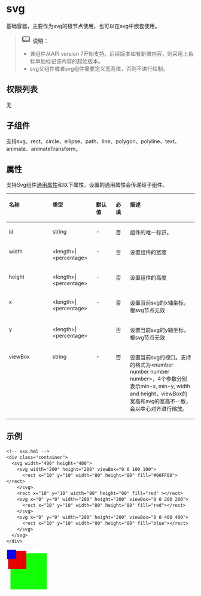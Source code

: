 # svg<a name="ZH-CN_TOPIC_0000001173164705"></a>

基础容器，主要作为svg的根节点使用，也可以在svg中嵌套使用。

>![](../../public_sys-resources/icon-note.gif) **说明：** 
>-   该组件从API version 7开始支持。后续版本如有新增内容，则采用上角标单独标记该内容的起始版本。
>-   svg父组件或者svg组件需要定义宽高值，否则不进行绘制。

## 权限列表<a name="section11257113618419"></a>

无

## 子组件<a name="section9288143101012"></a>

支持svg、rect、circle、ellipse、path、line、polygon、polyline、text、animate、animateTransform。

## 属性<a name="section2907183951110"></a>

支持Svg组件[通用属性](js-components-svg-common-attributes.md)和以下属性，设置的通用属性会传递给子组件。

<table><thead align="left"><tr><th class="cellrowborder" valign="top" width="23.119999999999997%" id="mcps1.1.6.1.1"><p>名称</p>
</th>
<th class="cellrowborder" valign="top" width="23.119999999999997%" id="mcps1.1.6.1.2"><p>类型</p>
</th>
<th class="cellrowborder" valign="top" width="10.48%" id="mcps1.1.6.1.3"><p>默认值</p>
</th>
<th class="cellrowborder" valign="top" width="7.5200000000000005%" id="mcps1.1.6.1.4"><p>必填</p>
</th>
<th class="cellrowborder" valign="top" width="35.76%" id="mcps1.1.6.1.5"><p>描述</p>
</th>
</tr>
</thead>
<tbody><tr><td class="cellrowborder" valign="top" width="23.119999999999997%" headers="mcps1.1.6.1.1 "><p>id</p>
</td>
<td class="cellrowborder" valign="top" width="23.119999999999997%" headers="mcps1.1.6.1.2 "><p>string</p>
</td>
<td class="cellrowborder" valign="top" width="10.48%" headers="mcps1.1.6.1.3 "><p>-</p>
</td>
<td class="cellrowborder" valign="top" width="7.5200000000000005%" headers="mcps1.1.6.1.4 "><p>否</p>
</td>
<td class="cellrowborder" valign="top" width="35.76%" headers="mcps1.1.6.1.5 "><p>组件的唯一标识。</p>
</td>
</tr>
<tr><td class="cellrowborder" valign="top" width="23.119999999999997%" headers="mcps1.1.6.1.1 "><p>width</p>
</td>
<td class="cellrowborder" valign="top" width="23.119999999999997%" headers="mcps1.1.6.1.2 "><p>&lt;length&gt;|&lt;percentage&gt;</p>
</td>
<td class="cellrowborder" valign="top" width="10.48%" headers="mcps1.1.6.1.3 "><p>-</p>
</td>
<td class="cellrowborder" valign="top" width="7.5200000000000005%" headers="mcps1.1.6.1.4 "><p>否</p>
</td>
<td class="cellrowborder" valign="top" width="35.76%" headers="mcps1.1.6.1.5 "><p>设置组件的宽度</p>
</td>
</tr>
<tr><td class="cellrowborder" valign="top" width="23.119999999999997%" headers="mcps1.1.6.1.1 "><p>height</p>
</td>
<td class="cellrowborder" valign="top" width="23.119999999999997%" headers="mcps1.1.6.1.2 "><p>&lt;length&gt;|&lt;percentage&gt;</p>
</td>
<td class="cellrowborder" valign="top" width="10.48%" headers="mcps1.1.6.1.3 "><p>-</p>
</td>
<td class="cellrowborder" valign="top" width="7.5200000000000005%" headers="mcps1.1.6.1.4 "><p>否</p>
</td>
<td class="cellrowborder" valign="top" width="35.76%" headers="mcps1.1.6.1.5 "><p>设置组件的高度</p>
</td>
</tr>
<tr><td class="cellrowborder" valign="top" width="23.119999999999997%" headers="mcps1.1.6.1.1 "><p>x</p>
</td>
<td class="cellrowborder" valign="top" width="23.119999999999997%" headers="mcps1.1.6.1.2 "><p>&lt;length&gt;|&lt;percentage&gt;</p>
</td>
<td class="cellrowborder" valign="top" width="10.48%" headers="mcps1.1.6.1.3 "><p>-</p>
</td>
<td class="cellrowborder" valign="top" width="7.5200000000000005%" headers="mcps1.1.6.1.4 "><p>否</p>
</td>
<td class="cellrowborder" valign="top" width="35.76%" headers="mcps1.1.6.1.5 "><p>设置当前svg的x轴坐标，根svg节点无效</p>
</td>
</tr>
<tr><td class="cellrowborder" valign="top" width="23.119999999999997%" headers="mcps1.1.6.1.1 "><p>y</p>
</td>
<td class="cellrowborder" valign="top" width="23.119999999999997%" headers="mcps1.1.6.1.2 "><p>&lt;length&gt;|&lt;percentage&gt;</p>
</td>
<td class="cellrowborder" valign="top" width="10.48%" headers="mcps1.1.6.1.3 ">&nbsp;&nbsp;</td>
<td class="cellrowborder" valign="top" width="7.5200000000000005%" headers="mcps1.1.6.1.4 "><p>否</p>
</td>
<td class="cellrowborder" valign="top" width="35.76%" headers="mcps1.1.6.1.5 "><p>设置当前svg的y轴坐标，根svg节点无效</p>
</td>
</tr>
<tr><td class="cellrowborder" valign="top" width="23.119999999999997%" headers="mcps1.1.6.1.1 "><p>viewBox</p>
</td>
<td class="cellrowborder" valign="top" width="23.119999999999997%" headers="mcps1.1.6.1.2 "><p>string</p>
</td>
<td class="cellrowborder" valign="top" width="10.48%" headers="mcps1.1.6.1.3 "><p>-</p>
</td>
<td class="cellrowborder" valign="top" width="7.5200000000000005%" headers="mcps1.1.6.1.4 "><p>否</p>
</td>
<td class="cellrowborder" valign="top" width="35.76%" headers="mcps1.1.6.1.5 "><p>设置当前svg的视口。支持的格式为&lt;number number number number&gt;，4个参数分别表示min-x, min-y, width and height，viewBox的宽高和svg的宽高不一致，会以中心对齐进行缩放。</p>
</td>
</tr>
</tbody>
</table>

## 示例<a name="section360556124815"></a>

```
<!-- xxx.hml -->
<div class="container">
  <svg width="400" height="400">
    <svg width="200" height="200" viewBox="0 0 100 100">
      <rect x="10" y="10" width="80" height="80" fill="#00FF00"></rect>
    </svg>
    <rect x="10" y="10" width="80" height="80" fill="red" ></rect>
    <svg x="0" y="0" width="200" height="200" viewBox="0 0 200 200">
      <rect x="10" y="10" width="80" height="80" fill="red"></rect>
    </svg>
    <svg x="0" y="0" width="200" height="200" viewBox="0 0 400 400">
      <rect x="10" y="10" width="80" height="80" fill="blue"></rect>
    </svg>
  </svg>
</div>
```

![](figures/zh-cn_image_0000001173164789.png)

